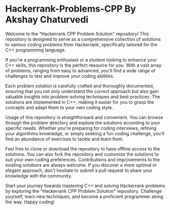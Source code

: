 # Hackerrank-Problems-CPP By Akshay Chaturvedi

Welcome to the "Hackerrank CPP Problem Solution" repository! This repository is designed to serve as a comprehensive collection of solutions to various coding problems from Hackerrank, specifically tailored for the C++ programming language.

If you're a programming enthusiast or a student looking to enhance your C++ skills, this repository is the perfect resource for you. With a vast array of problems, ranging from easy to advanced, you'll find a wide range of challenges to test and improve your coding abilities.

Each problem solution is carefully crafted and thoroughly documented, ensuring that you not only understand the correct approach but also gain valuable insights into problem-solving techniques and best practices. The solutions are implemented in C++, making it easier for you to grasp the concepts and adapt them to your own coding style.

Usage of this repository is straightforward and convenient. You can browse through the problem directory and explore the solutions according to your specific needs. Whether you're preparing for coding interviews, refining your algorithms knowledge, or simply seeking a fun coding challenge, you'll find an abundance of exercises to tackle and learn from.

Feel free to clone or download the repository to have offline access to the solutions. You can also fork the repository and customize the solutions to suit your own coding preferences. Contributions and improvements to the existing solutions are always welcome. If you discover a more optimal or elegant approach, don't hesitate to submit a pull request to share your knowledge with the community.

Start your journey towards mastering C++ and solving Hackerrank problems by exploring the "Hackerrank CPP Problem Solution" repository. Challenge yourself, learn new techniques, and become a proficient programmer along the way. Happy coding!
